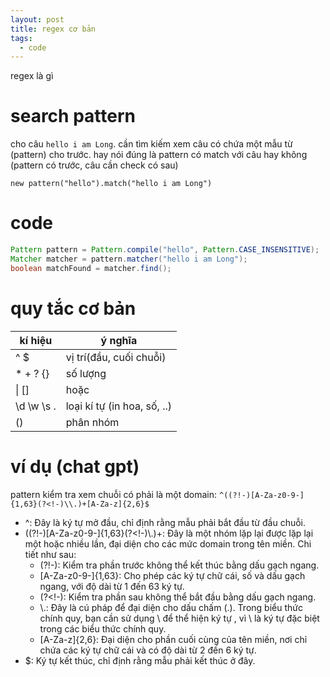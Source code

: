 ```yaml
---
layout: post
title: regex cơ bản
tags:
  - code
---
```


regex là gì

# search pattern

cho câu ```hello i am Long```. cần tìm kiếm xem câu có chứa một mẫu từ (pattern) cho trước. hay nói đúng là pattern có match với câu hay không (pattern có trước, câu cần check có sau)

```
new pattern("hello").match("hello i am Long")
```

# code

```java
Pattern pattern = Pattern.compile("hello", Pattern.CASE_INSENSITIVE);
Matcher matcher = pattern.matcher("hello i am Long");
boolean matchFound = matcher.find();
```

# quy tắc cơ bản

|kí hiệu|ý nghĩa|
|-|-|
|^ $|vị trí(đầu, cuối chuỗi)|
|* + ? {}| số lượng|
|\| [] | hoặc
|\d \w \s . | loại kí tự (in hoa, số, ..)|
|()| phân nhóm

# ví dụ (chat gpt)

pattern kiểm tra xem chuỗi có phải là một domain: ```^((?!-)[A-Za-z0-9-]{1,63}(?<!-)\\.)+[A-Za-z]{2,6}$```

- ^: Đây là ký tự mở đầu, chỉ định rằng mẫu phải bắt đầu từ đầu chuỗi.
- ((?!-)[A-Za-z0-9-]{1,63}(?<!-)\\.)+: Đây là một nhóm lặp lại được lặp lại một hoặc nhiều lần, đại diện cho các mức domain trong tên miền. Chi tiết như sau:
  - (?!-): Kiểm tra phần trước không thể kết thúc bằng dấu gạch ngang.
  - [A-Za-z0-9-]{1,63}: Cho phép các ký tự chữ cái, số và dấu gạch ngang, với độ dài từ 1 đến 63 ký tự.
  - (?<!-): Kiểm tra phần sau không thể bắt đầu bằng dấu gạch ngang.
  - \\.: Đây là cú pháp để đại diện cho dấu chấm (.). Trong biểu thức chính quy, bạn cần sử dụng \\ để thể hiện ký tự \, vì \ là ký tự đặc biệt trong các biểu thức chính quy.
  - [A-Za-z]{2,6}: Đại diện cho phần cuối cùng của tên miền, nơi chỉ chứa các ký tự chữ cái và có độ dài từ 2 đến 6 ký tự.
- $: Ký tự kết thúc, chỉ định rằng mẫu phải kết thúc ở đây.
